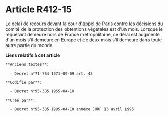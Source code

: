 # Article R412-15

Le délai de recours devant la cour d'appel de Paris contre les décisions du comité de la protection des obtentions végétales
est d'un mois. Lorsque le requérant demeure hors de France métropolitaine, ce délai est augmenté d'un mois s'il demeure en
Europe et de deux mois s'il demeure dans toute autre partie du monde.

**Liens relatifs à cet article**

	**Anciens textes**:

	  - Décret n°71-764 1971-09-09 art. 43

	**Codifié par**:

	  - Décret n°95-385 1955-04-10

	**Créé par**:

	  - Décret n°95-385 1995-04-10 annexe JORF 13 avril 1995
